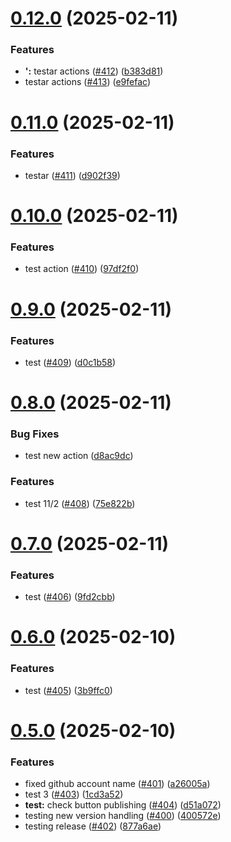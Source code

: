 # [0.12.0](https://github.com/NVE/Designsystem/compare/v0.11.0...v0.12.0) (2025-02-11)


### Features

* **':** testar actions ([#412](https://github.com/NVE/Designsystem/issues/412)) ([b383d81](https://github.com/NVE/Designsystem/commit/b383d817823ed61607dcb60742a396f7bff15105))
* testar actions ([#413](https://github.com/NVE/Designsystem/issues/413)) ([e9fefac](https://github.com/NVE/Designsystem/commit/e9fefacab0ba269a0ee3a441969d77c74a38f262))

# [0.11.0](https://github.com/NVE/Designsystem/compare/v0.10.0...v0.11.0) (2025-02-11)


### Features

* testar ([#411](https://github.com/NVE/Designsystem/issues/411)) ([d902f39](https://github.com/NVE/Designsystem/commit/d902f39c2645e9227fc350742416789666f8a141))

# [0.10.0](https://github.com/NVE/Designsystem/compare/v0.9.0...v0.10.0) (2025-02-11)


### Features

* test action ([#410](https://github.com/NVE/Designsystem/issues/410)) ([97df2f0](https://github.com/NVE/Designsystem/commit/97df2f03eb64d69882468e169395ea5003bd4dd8))

# [0.9.0](https://github.com/NVE/Designsystem/compare/v0.8.0...v0.9.0) (2025-02-11)


### Features

* test ([#409](https://github.com/NVE/Designsystem/issues/409)) ([d0c1b58](https://github.com/NVE/Designsystem/commit/d0c1b5874658d3010ba4bc7e450e5d9fb5950b62))

# [0.8.0](https://github.com/NVE/Designsystem/compare/v0.7.0...v0.8.0) (2025-02-11)


### Bug Fixes

* test new action ([d8ac9dc](https://github.com/NVE/Designsystem/commit/d8ac9dc00e2f29c9bbc416f3782aaa9d93aae09c))


### Features

* test 11/2 ([#408](https://github.com/NVE/Designsystem/issues/408)) ([75e822b](https://github.com/NVE/Designsystem/commit/75e822b5fd1a379ffb1da8cc2b16ef60ae14f702))

# [0.7.0](https://github.com/NVE/Designsystem/compare/v0.6.0...v0.7.0) (2025-02-11)


### Features

* test ([#406](https://github.com/NVE/Designsystem/issues/406)) ([9fd2cbb](https://github.com/NVE/Designsystem/commit/9fd2cbb817dc64c42fa49406678a92efda6741f9))

# [0.6.0](https://github.com/NVE/Designsystem/compare/v0.5.0...v0.6.0) (2025-02-10)


### Features

* test ([#405](https://github.com/NVE/Designsystem/issues/405)) ([3b9ffc0](https://github.com/NVE/Designsystem/commit/3b9ffc0fe8aaa8ca463c8d9c7f224594f5116805))

# [0.5.0](https://github.com/NVE/Designsystem/compare/v0.4.19...v0.5.0) (2025-02-10)


### Features

* fixed github account name ([#401](https://github.com/NVE/Designsystem/issues/401)) ([a26005a](https://github.com/NVE/Designsystem/commit/a26005a5eb5b089d1b16fc2f871839121cf4708a))
* test 3 ([#403](https://github.com/NVE/Designsystem/issues/403)) ([1cd3a52](https://github.com/NVE/Designsystem/commit/1cd3a520d8f5f8bf6e6c7c09d6fb7e79e20e2548))
* **test:** check button publishing ([#404](https://github.com/NVE/Designsystem/issues/404)) ([d51a072](https://github.com/NVE/Designsystem/commit/d51a072615031362a59b0665322fd7a05b9fc7d9))
* testing new version handling ([#400](https://github.com/NVE/Designsystem/issues/400)) ([400572e](https://github.com/NVE/Designsystem/commit/400572e2f8fb39308bf1011cddb4d4d8a0df590d))
* testing release ([#402](https://github.com/NVE/Designsystem/issues/402)) ([877a6ae](https://github.com/NVE/Designsystem/commit/877a6ae04a162eddc4b05334a4240f40daba362c))
